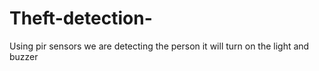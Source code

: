 # Theft-detection-

Using pir sensors  we are detecting the person it will turn on the light and buzzer
